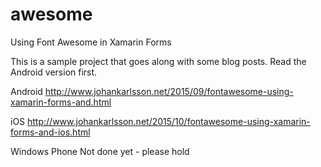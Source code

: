 # awesome
Using Font Awesome in Xamarin Forms

This is a sample project that goes along with some blog posts. Read the Android version first.

Android
http://www.johankarlsson.net/2015/09/fontawesome-using-xamarin-forms-and.html

iOS
http://www.johankarlsson.net/2015/10/fontawesome-using-xamarin-forms-and-ios.html

Windows Phone
Not done yet - please hold


